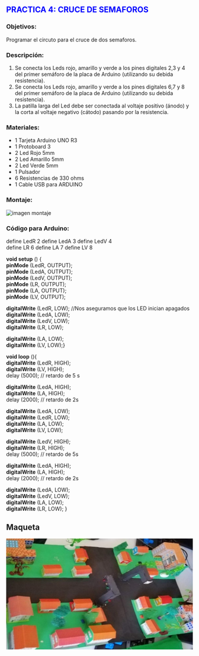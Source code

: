## <span style="color:blue;">  **PRACTICA 4: CRUCE DE SEMAFOROS**</span>

### **Objetivos:**

Programar el circuto para el cruce de dos semaforos.

### **Descripción:**
1.	Se conecta los Leds rojo, amarillo y verde a los pines digitales 2,3 y 4 del primer semáforo de la placa de Arduino (utilizando su debida resistencia). 
2.	Se conecta los Leds rojo, amarillo y verde a los pines digitales 6,7 y 8 del primer semáforo de la placa de Arduino (utilizando su debida resistencia).
3.	La patilla larga del Led debe ser conectada al voltaje positivo (ánodo) y la corta al voltaje negativo (cátodo) pasando por la resistencia. 

### **Materiales:**
-	1 Tarjeta Arduino UNO R3 
-	1 Protoboard 3
-	2 Led Rojo 5mm 
-	2 Led Amarillo 5mm 
-	2 Led Verde 5mm 
-	1 Pulsador 
-	6 Resistencias de 330 ohms  
-	1 Cable USB para ARDUINO 

### **Montaje:**

![imagen montaje](img/diseño_cruce_N_practica_4.png)

### **Código para Arduino:**

define LedR 2	        define LedA 3	     define LedV 4    
define LR 6	        define LA 7	      define LV 8     

**void setup** () {   
  **pinMode** (LedR, OUTPUT);    
  **pinMode** (LedA, OUTPUT);     
  **pinMode** (LedV, OUTPUT);    
  **pinMode** (LR, OUTPUT);    
  **pinMode** (LA, OUTPUT);   
  **pinMode** (LV, OUTPUT);    
   
  **digitalWrite** (LedR, LOW); //Nos aseguramos que los LED inician apagados   
  **digitalWrite** (LedA, LOW);    
  **digitalWrite** (LedV, LOW);    
  **digitalWrite** (LR, LOW);    

  **digitalWrite** (LA, LOW);    
  **digitalWrite** (LV, LOW);}    

**void loop** (){    
  **digitalWrite** (LedR, HIGH);    
  **digitalWrite** (LV, HIGH);   
  delay (5000); // retardo de 5 s     
  
  **digitalWrite** (LedA, HIGH);     
  **digitalWrite** (LA, HIGH);    
  delay (2000); // retardo de 2s    
    
  **digitalWrite** (LedA, LOW);    
  **digitalWrite** (LedR, LOW);         
  **digitalWrite** (LA, LOW);    
  **digitalWrite** (LV, LOW);    
  
  **digitalWrite** (LedV, HIGH);    
  **digitalWrite** (LR, HIGH);    
  delay (5000); // retardo de 5s    
  
  **digitalWrite** (LedA, HIGH);    
  **digitalWrite** (LA, HIGH);    
  delay (2000); // retardo de 2s    

  **digitalWrite** (LedA, LOW);     
  **digitalWrite** (LedV, LOW);    
  **digitalWrite** (LA, LOW);    
  **digitalWrite** (LR, LOW); }   
  
## **Maqueta**

![imagen montaje](img/Maqueta_practica_4.jpeg)
